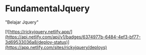# FundamentalJquery
"Belajar Jquery"

[![https://rickyjquery.netlify.app/](https://api.netlify.com/api/v1/badges/6374977b-6484-4ef3-bf77-3d69533036a8/deploy-status)](https://app.netlify.com/sites/rickyjquery/deploys)
